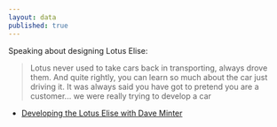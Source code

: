```yaml
---
layout: data
published: true
---
```


Speaking about designing Lotus Elise:

> Lotus never used to take cars back in transporting, always drove them.
> And quite rightly, you can learn so much about the car just driving it.
> It was always said you have got to pretend you are a customer... we were really trying to develop a car

- [Developing the Lotus Elise with Dave Minter](https://open.spotify.com/episode/5FR2lge4aXvoyD4EyYyZEa?si=yazpSzkZQAunuxQaMdISQg)
